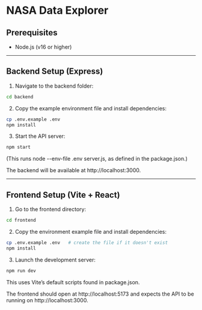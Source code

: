# NASA Data Explorer

## Prerequisites
- Node.js (v16 or higher)

---

## Backend Setup (Express)

1. Navigate to the backend folder:
```bash
cd backend
```

2. Copy the example environment file and install dependencies:
```bash
cp .env.example .env
npm install
```

3. Start the API server:
```bash
npm start
```
(This runs node --env-file .env server.js, as defined in the package.json.)

The backend will be available at http://localhost:3000.

---

## Frontend Setup (Vite + React)

1. Go to the frontend directory:
```bash
cd frontend
```

2. Copy the environment example file and install dependencies:
```bash
cp .env.example .env   # create the file if it doesn't exist
npm install
```

3. Launch the development server:
```bash
npm run dev
```
This uses Vite’s default scripts found in package.json.

The frontend should open at http://localhost:5173 and expects the API to be running on http://localhost:3000.
